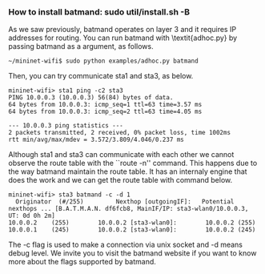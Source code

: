 ### How to install batmand: sudo util/install.sh -B

As we saw previously, batmand operates on layer 3 and it requires IP addresses for routing. You can run batmand with \textit{adhoc.py} by passing batmand as a argument, as follows.

```
~/mininet-wifi$ sudo python examples/adhoc.py batmand
```

Then, you can try communicate sta1 and sta3, as below.

```
mininet-wifi> sta1 ping -c2 sta3
PING 10.0.0.3 (10.0.0.3) 56(84) bytes of data.
64 bytes from 10.0.0.3: icmp_seq=1 ttl=63 time=3.57 ms
64 bytes from 10.0.0.3: icmp_seq=2 ttl=63 time=4.05 ms

--- 10.0.0.3 ping statistics ---
2 packets transmitted, 2 received, 0% packet loss, time 1002ms
rtt min/avg/max/mdev = 3.572/3.809/4.046/0.237 ms
```

Although sta1 and sta3 can communicate with each other we cannot observe the route table with the ``route -n'' command. This happens due to the way batmand maintain the route table. It has an internaly engine that does the work and we can get the route table with command below.


```
mininet-wifi> sta3 batmand -c -d 1
  Originator  (#/255)         Nexthop [outgoingIF]:   Potential nexthops ... [B.A.T.M.A.N. df6fcb8, MainIF/IP: sta3-wlan0/10.0.0.3, UT: 0d 0h 2m] 
10.0.0.2    (255)        10.0.0.2 [sta3-wlan0]:        10.0.0.2 (255) 
10.0.0.1    (245)        10.0.0.2 [sta3-wlan0]:        10.0.0.2 (245)
```

The -c flag is used to make a connection via unix socket and -d means debug level. We invite you to visit the batmand website if you want to know more about the flags supported by batmand.

